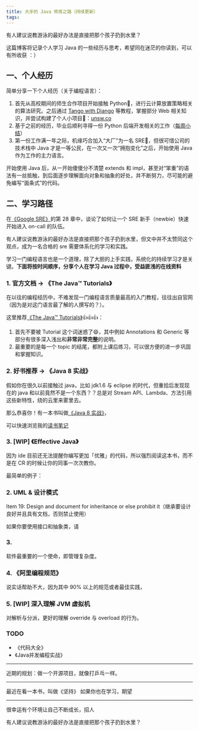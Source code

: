 ```yaml
---
title: 大牙的 Java 修炼之路（持续更新）
tags:
---
```


有人建议说教游泳的最好办法是直接把那个孩子扔到水里？

这篇博客将记录个人学习 Java 的一些经历与思考，希望同在迷茫的你读到，可以有所收获 ：）

<!--more-->

## 一、个人经历
简单分享一下个人经历（关于编程语言）：

1. 首先从高校期间的师生合作项目开始接触 Python🐍，进行云计算放置策略相关的算法研究。之后通过 [Tango with Django](https://www.tangowithdjango.com/) 等教程，掌握部分 Web 相关知识，并尝试构建了个人小项目🥰：[unsw.co](https://unsw.co/)
2. 基于之前的经历，毕业后顺利寻得一份 Python 后端开发相关的工作（[每周小结](/blog/20170320/hypers-first-week-summary/)）
3. 第一份工作满一年之际，机缘巧合加入“大厂”为一名 SRE💪，但很可惜公司的技术栈中 Java 才是一等公民，在一次又一次“拥抱变化”之后，开始使用 Java 作为工作的主力语言。

开始使用 Java 后，从一开始傻傻分不清楚 extends 和 impl，甚至对“笨重”的语法有一丝抵触，到后面逐步理解面向对象和抽象的好处，并不断努力，尽可能的避免编写“面条式”的代码。


## 二、学习路径
在[《Google SRE》](/blog/20180403/impressions-of-google-sre/)的第 28 章中，谈论了如何让一个 SRE 新手（newbie）快速开始进入 on-call 的队伍。

有人建议说教游泳的最好办法是直接把那个孩子扔到水里，但文中并不太赞同这个观点，成为一名合格的 sre 需要体系化的学习和实践。

学习一门编程语言也是一个道理，除了大胆的上手实践，系统化的持续学习才是关键。**下面将按时间顺序，分享个人在学习 Java 过程中，受益匪浅的在线资料**

### 1. 官方文档 -> 《The Java™ Tutorials》
在以往的编程经历中，不难发现一门编程语言质量最高的入门教程，往往出自官网（因为是对这门语言最了解的人撰写的？）。

这里推荐[《The Java™ Tutorials》](https://docs.oracle.com/javase/tutorial/java/index.html)👍👍👍：
1. 首先不要被 Tutorial 这个词迷惑了😄，其中例如 Annotations 和 Generic 等部分有很多深入浅出和**非常非常完整**的说明。
2. 最重要的是每一个 topic 的结尾，都附上课后练习，可以很方便的进一步巩固和掌握知识。

### 2. 好书推荐 -> 《Java 8 实战》

假如你在很久以前接触过 java，比如 jdk1.6 与 eclipse 的时代，但重拾后发现现在的 java 和以前竟然不是一个东西？？总是对 Stream API、Lambda、方法引用 这些新特性，绕的云里来雾里去。

那么恭喜你！有一本书叫做[《Java 8 实战》](https://book.douban.com/subject/26772632/)，

可以快速浏览我的[读书笔记](/blog/20200822/java8-in-action-comments/)

### 3. [WIP] 《Effective Java》
因为 ide 目前还无法提醒你编写更加「优雅」的代码，所以强烈阅读这本书，而不是在 CR 的时候让你的同事一次次教你。

最简单的例子：


### 2. UML & 设计模式

Item 19: Design and document for inheritance or else prohibit it（继承要设计良好并且具有文档，否则禁止使用）

如果你要使用接口和抽象类，请

### 3. 

软件最重要的一个使命，即管理复杂度。

### 4. 《阿里编程规范》
说实话帮助不大，因为其中 90% 以上的规范或者最佳实践，

### 5. [WIP] 深入理解 JVM 虚拟机
对解析与分派，更好的理解 override 与 overload 的行为。


### TODO
- 《代码大全》
- 《Java并发编程实战》

---

近期的规划：做一个开源项目，就像打乒乓一样。

---

最近在看一本书，叫做《坚持》
如果你也在学习，期望

--- 

很幸运有个环境让自己不断成长，招人

有人建议说教游泳的最好办法是直接把那个孩子扔到水里？